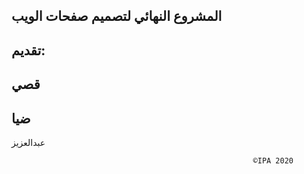المشروع النهائي لتصميم صفحات الويب
----------------------------------
تقديم:
----------------------------------
قصي
----------------------------------
ضيا
----------------------------------
عبدالعزيز


                                                          ©IPA 2020
